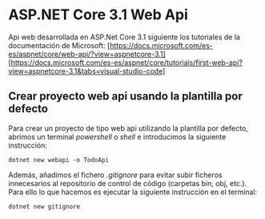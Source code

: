 # ASP.NET Core 3.1 Web Api

Api web desarrollada en ASP.Net Core 3.1 siguiente los tutoriales de la documentación de Microsoft:
[https://docs.microsoft.com/es-es/aspnet/core/web-api/?view=aspnetcore-3.1]
[https://docs.microsoft.com/es-es/aspnet/core/tutorials/first-web-api?view=aspnetcore-3.1&tabs=visual-studio-code]

## Crear proyecto web api usando la plantilla por defecto

Para crear un proyecto de tipo web api utilizando la plantilla por defecto, abrimos un terminal *powershell* o *shell* e introducimos la siguiente instrucción:

    dotnet new webapi -o TodoApi

Además, añadimos el fichero *.gitignore* para evitar subir ficheros innecesarios al repositorio de control de código (carpetas bin, obj, etc.). Para ello lo que hacemos es ejecutar la siguiente instrucción en el terminal:

    dotnet new gitignore
